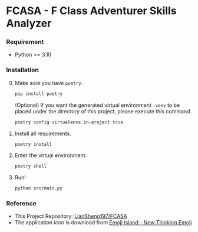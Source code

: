 # FCASA - F Class Adventurer Skills Analyzer


### Requirement
* Python >= 3.10


### Installation

0. Make sure you have `poetry`.
    ```sh
    pip install poetry
    ```

    (Optional) If you want the generated virtual environment `.venv` to be placed under the directory of this project, please execute this command.
    ```sh
    poetry config virtualenvs.in-project true
    ```

1. Install all requirements.
    ```sh
    poetry install
    ```

2. Enter the virtual environment.
    ```sh
    poetry shell
    ```

3. Run!
    ```sh
    python src/main.py
    ```


### Reference
- This Project Repository: [LianSheng197/FCASA](https://github.com/LianSheng197/FCASA)
- The application icon is download from [Emoji Island - New Thinking Emoji](https://emojiisland.com/products/new-thinking-emoji)